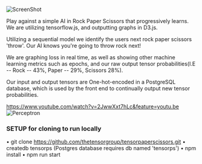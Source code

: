 ![ScreenShot](https://raw.githubusercontent.com/thetensorgroup/tensorpaperscissors/master/app/components/images/main.png)

Play against a simple AI in Rock Paper Scissors that progressively learns.
We are utilizing tensorflow.js, and outputting graphs in D3.js.

Utilizing a sequential model we identify the users next rock paper scissors 'throw'. Our AI knows you're going to throw rock next!

We are graphing loss in real time, as well as showing other machine learning metrics such as epochs,
and our raw output tensor probabilities(I.E -- Rock -- 43%, Paper -- 29%, Scissors 28%).

Our input and output tensors are One-hot-encoded in a PostgreSQL database, which is used by the front end
to continually output new tensor probabilities.

https://www.youtube.com/watch?v=2JwwXxt7hLc&feature=youtu.be
![Perceptron](https://raw.githubusercontent.com/thetensorgroup/tensorpaperscissors/master/app/components/images/neurons.png)

### SETUP for cloning to run locally

• git clone https://github.com/thetensorgroup/tensorpaperscissors.git
• createdb tensorps (Postgres database requires db named 'tensorps')
• npm install
• npm run start
